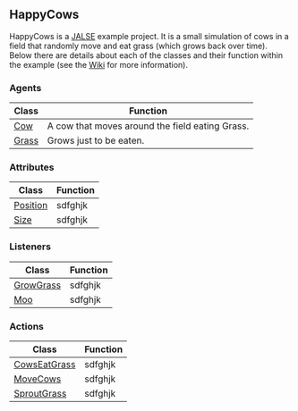 ## HappyCows

HappyCows is a [JALSE](https://github.com/Ellzord/JALSE) example project. It is a small simulation of cows in a field that randomly move and eat grass (which grows back over time). Below there are details about each of the classes and their function within the example (see the [Wiki](https://github.com/Ellzord/JALSE/wiki) for more information).

### Agents

| Class | Function |
| ------------- | ------|
| [Cow](https://github.com/Ellzord/JALSE-HappyCows/blob/master/HappyCows/src/happycows/agents/Cow.java) | A cow that moves around the field eating Grass. |
| [Grass](https://github.com/Ellzord/JALSE-HappyCows/blob/master/HappyCows/src/happycows/agents/Grass.java) | Grows just to be eaten. |

### Attributes

| Class | Function |
| ------------- | ------|
| [Position](https://github.com/Ellzord/JALSE-HappyCows/blob/master/HappyCows/src/happycows/attributes/Position.java) | sdfghjk |
| [Size](https://github.com/Ellzord/JALSE-HappyCows/blob/master/HappyCows/src/happycows/attributes/Size.java) | sdfghjk |

### Listeners

| Class | Function |
| ------------- | ------|
| [GrowGrass](https://github.com/Ellzord/JALSE-HappyCows/blob/master/HappyCows/src/happycows/listeners/GrowGrass.java) | sdfghjk |
| [Moo](https://github.com/Ellzord/JALSE-HappyCows/blob/master/HappyCows/src/happycows/listeners/Moo.java) | sdfghjk |

### Actions

| Class | Function |
| ------------- | ------|
| [CowsEatGrass](https://github.com/Ellzord/JALSE-HappyCows/blob/master/HappyCows/src/happycows/actions/CowsEatGrass.java) | sdfghjk |
| [MoveCows](https://github.com/Ellzord/JALSE-HappyCows/blob/master/HappyCows/src/happycows/actions/MoveCows.java) | sdfghjk |
| [SproutGrass](https://github.com/Ellzord/JALSE-HappyCows/blob/master/HappyCows/src/happycows/actions/SproutGrass.java) | sdfghjk |
